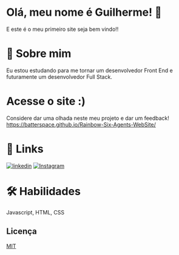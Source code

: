 # Olá, meu nome é Guilherme! 👋

E este é o meu primeiro site seja bem vindo!!

# 🚀 Sobre mim
Eu estou estudando para me tornar um desenvolvedor Front End e futuramente um desenvolvedor Full Stack.

# Acesse o site :)
Considere dar uma olhada neste meu projeto e dar um feedback!
 https://batterspace.github.io/Rainbow-Six-Agents-WebSite/

# 🔗 Links
[![linkedin](https://img.shields.io/badge/linkedin-0A66C2?style=for-the-badge&logo=linkedin&logoColor=white)](https://www.linkedin.com/in/guilherme-rodrigues-b78791267/)
[![Instagram](https://img.shields.io/badge/Instagram-E4405F?style=for-the-badge&logo=instagram&logoColor=white)](https://www.instagram.com/eu_guilherme_84/)




# 🛠 Habilidades
Javascript, HTML, CSS

## Licença

[MIT](https://choosealicense.com/licenses/mit/)


